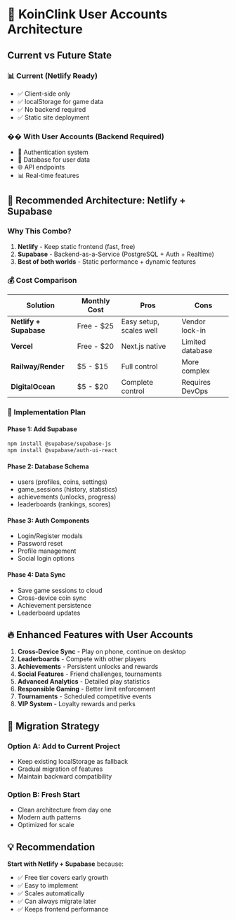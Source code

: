 # 🔐 KoinClink User Accounts Architecture

## Current vs Future State

### 📊 Current (Netlify Ready)
- ✅ Client-side only
- ✅ localStorage for game data  
- ✅ No backend required
- ✅ Static site deployment

### ��️ With User Accounts (Backend Required)
- 🔐 Authentication system
- 💾 Database for user data
- 🌐 API endpoints
- 📊 Real-time features

## 🚀 Recommended Architecture: Netlify + Supabase

### Why This Combo?
1. **Netlify** - Keep static frontend (fast, free)
2. **Supabase** - Backend-as-a-Service (PostgreSQL + Auth + Realtime)
3. **Best of both worlds** - Static performance + dynamic features

### 💰 Cost Comparison

| Solution | Monthly Cost | Pros | Cons |
|----------|-------------|------|------|
| **Netlify + Supabase** | Free - $25 | Easy setup, scales well | Vendor lock-in |
| **Vercel** | Free - $20 | Next.js native | Limited database |
| **Railway/Render** | $5 - $15 | Full control | More complex |
| **DigitalOcean** | $5 - $20 | Complete control | Requires DevOps |

### 🎯 Implementation Plan

#### Phase 1: Add Supabase
```bash
npm install @supabase/supabase-js
npm install @supabase/auth-ui-react
```

#### Phase 2: Database Schema
- users (profiles, coins, settings)
- game_sessions (history, statistics)  
- achievements (unlocks, progress)
- leaderboards (rankings, scores)

#### Phase 3: Auth Components
- Login/Register modals
- Password reset
- Profile management
- Social login options

#### Phase 4: Data Sync
- Save game sessions to cloud
- Cross-device coin sync
- Achievement persistence
- Leaderboard updates

## 🔥 Enhanced Features with User Accounts

1. **Cross-Device Sync** - Play on phone, continue on desktop
2. **Leaderboards** - Compete with other players
3. **Achievements** - Persistent unlocks and rewards
4. **Social Features** - Friend challenges, tournaments
5. **Advanced Analytics** - Detailed play statistics
6. **Responsible Gaming** - Better limit enforcement
7. **Tournaments** - Scheduled competitive events
8. **VIP System** - Loyalty rewards and perks

## 🚦 Migration Strategy

### Option A: Add to Current Project
- Keep existing localStorage as fallback
- Gradual migration of features
- Maintain backward compatibility

### Option B: Fresh Start
- Clean architecture from day one
- Modern auth patterns
- Optimized for scale

## 💡 Recommendation

**Start with Netlify + Supabase** because:
- ✅ Free tier covers early growth
- ✅ Easy to implement
- ✅ Scales automatically  
- ✅ Can always migrate later
- ✅ Keeps frontend performance
